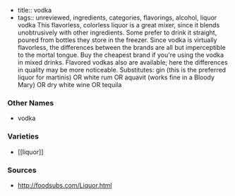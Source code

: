- title:: vodka
- tags:: unreviewed, ingredients, categories, flavorings, alcohol, liquor
vodka This flavorless, colorless liquor is a great mixer, since it blends unobtrusively with other ingredients. Some prefer to drink it straight, poured from bottles they store in the freezer. Since vodka is virtually flavorless, the differences between the brands are all but imperceptible to the mortal tongue. Buy the cheapest brand if you're using the vodka in mixed drinks. Flavored vodkas also are available; here the differences in quality may be more noticeable. Substitutes: gin (this is the preferred liquor for martinis) OR white rum OR aquavit (works fine in a Bloody Mary) OR dry white wine OR tequila

### Other Names

* vodka

### Varieties

* [[liquor]]

### Sources
* http://foodsubs.com/Liquor.html
